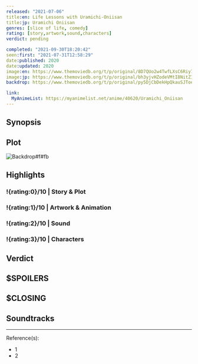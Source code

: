 ```yaml
---
released: "2021-07-06"
title:en: Life Lessons with Uramichi-Oniisan
title:jp: Uramichi Oniisan
genres: [slice of life, comedy]
rating: [story,artwork,sound,characters]
verdict: pending

completed: "2021-09-30T18:20:42"
seen:first: "2021-07-31T12:58:29"
date:published: 2020
date:updated: 2020
image:en: https://www.themoviedb.org/t/p/original/8D7QUo2w4TwfLXsC6Riy7TMhyje.jpg
image:jp: https://www.themoviedb.org/t/p/original/bh3yjvHZodeVMtI8NitZIcbrIUK.jpg
backdrop: https://www.themoviedb.org/t/p/original/py5DjCbDekHpQkauSJToeO2FWjS.jpg

link:
  MyAnimeList: https://myanimelist.net/anime/40620/Uramichi_Oniisan
---
```



## Synopsis

## Plot

![Backdrop#f#fb](link "Source: TMDB")

## Highlights

### !{rating:0}/10 | Story & Plot

### !{rating:1}/10 | Artwork & Animation

### !{rating:2}/10 | Sound

### !{rating:3}/10 | Characters

## Verdict

## $SPOILERS

## $CLOSING

## Soundtracks

***
Reference(s):

- 1
- 2
